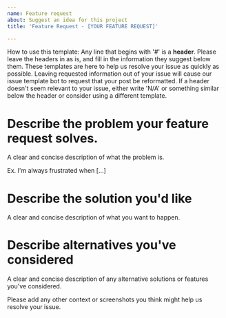 ```yaml
---
name: Feature request
about: Suggest an idea for this project
title: 'Feature Request - [YOUR FEATURE REQUEST]'

---
```


How to use this template:
Any line that begins with '#' is a **header**. Please leave the headers in as is, and fill in the information they suggest
below them. These templates are here to help us resolve your issue as quickly as possible. Leaving requested information out
of your issue will cause our issue template bot to request that your post be reformatted. If a header doesn't seem relevant
to your issue, either write 'N/A' or something similar below the header or consider using a different template.

# Describe the problem your feature request solves.
A clear and concise description of what the problem is. 

Ex. I'm always frustrated when [...]

# Describe the solution you'd like 
A clear and concise description of what you want to happen.

# Describe alternatives you've considered
A clear and concise description of any alternative solutions or features you've considered.

Please add any other context or screenshots you think might help us resolve your issue.
